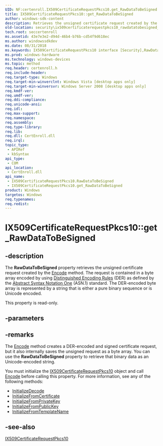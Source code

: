 ```yaml
---
UID: NF:certenroll.IX509CertificateRequestPkcs10.get_RawDataToBeSigned
title: IX509CertificateRequestPkcs10::get_RawDataToBeSigned
author: windows-sdk-content
description: Retrieves the unsigned certificate request created by the Encode method.
old-location: security\ix509certificaterequestpkcs10_rawdatatobesigned_property.htm
tech.root: seccertenroll
ms.assetid: 43e7e3e2-d94d-46b4-b76b-cd54f9d618ec
ms.author: windowssdkdev
ms.date: 08/31/2018
ms.keywords: IX509CertificateRequestPkcs10 interface [Security],RawDataToBeSigned property, IX509CertificateRequestPkcs10.RawDataToBeSigned, IX509CertificateRequestPkcs10.get_RawDataToBeSigned, IX509CertificateRequestPkcs10::RawDataToBeSigned, IX509CertificateRequestPkcs10::get_RawDataToBeSigned, RawDataToBeSigned property [Security], RawDataToBeSigned property [Security],IX509CertificateRequestPkcs10 interface, certenroll/IX509CertificateRequestPkcs10::RawDataToBeSigned, certenroll/IX509CertificateRequestPkcs10::get_RawDataToBeSigned, get_RawDataToBeSigned, security.ix509certificaterequestpkcs10_rawdatatobesigned_property
ms.prod: windows-hardware
ms.technology: windows-devices
ms.topic: method
req.header: certenroll.h
req.include-header: 
req.target-type: Windows
req.target-min-winverclnt: Windows Vista [desktop apps only]
req.target-min-winversvr: Windows Server 2008 [desktop apps only]
req.kmdf-ver: 
req.umdf-ver: 
req.ddi-compliance: 
req.unicode-ansi: 
req.idl: 
req.max-support: 
req.namespace: 
req.assembly: 
req.type-library: 
req.lib: 
req.dll: CertEnroll.dll
req.irql: 
topic_type:
 - APIRef
 - kbSyntax
api_type:
 - COM
api_location:
 - CertEnroll.dll
api_name:
 - IX509CertificateRequestPkcs10.RawDataToBeSigned
 - IX509CertificateRequestPkcs10.get_RawDataToBeSigned
product: Windows
targetos: Windows
req.typenames: 
req.redist: 
---
```


# IX509CertificateRequestPkcs10::get_RawDataToBeSigned


## -description


The <b>RawDataToBeSigned</b> property retrieves  the unsigned certificate request created by the <a href="https://msdn.microsoft.com/098788f4-539f-420b-a4e1-65625dd56ca1">Encode</a> method.   The request is contained in a byte array encoded by using <a href="https://msdn.microsoft.com/d007cbb9-b547-4dc7-bc22-b526f650f7c2">Distinguished Encoding Rules</a> (DER) as defined by the <a href="https://msdn.microsoft.com/0baaa937-f635-4500-8dcd-9dbbd6f4cd02">Abstract Syntax Notation One</a> (ASN.1) standard. The DER-encoded byte array is represented by a string that is either a pure binary sequence or is Unicode encoded.

This property is read-only.


## -parameters


## -remarks



The <a href="https://msdn.microsoft.com/098788f4-539f-420b-a4e1-65625dd56ca1">Encode</a> method creates a DER-encoded and signed certificate request, but it also internally saves the unsigned request as a byte array. You can use the <b>RawDataToBeSigned</b> property to retrieve that binary data as an Unicode-encoded string.

 You must initialize the <a href="https://msdn.microsoft.com/5b3764dc-fc63-45cc-8c35-65539c461e81">IX509CertificateRequestPkcs10</a> object and call  <a href="https://msdn.microsoft.com/098788f4-539f-420b-a4e1-65625dd56ca1">Encode</a> before calling this property. For more information, see any of the following methods:<ul>
<li>
<a href="https://msdn.microsoft.com/10ab62c3-9c6f-4e1b-8a86-131d08282d9c">InitializeDecode</a>
</li>
<li>
<a href="https://msdn.microsoft.com/3f390abc-5c1c-4f9c-a5f4-4d6fec065acf">InitializeFromCertificate</a>
</li>
<li>
<a href="https://msdn.microsoft.com/b26e69c4-bfe4-4395-aaf6-bc1d045f59cc">InitializeFromPrivateKey</a>
</li>
<li>
<a href="https://msdn.microsoft.com/7b7e00dc-649b-4bcb-a9b6-5745b33ea48b">InitializeFromPublicKey</a>
</li>
<li>
<a href="https://msdn.microsoft.com/4ea746c3-b967-41b4-94ae-7b16b93ca4e4">InitializeFromTemplateName</a>
</li>
</ul>





## -see-also




<a href="https://msdn.microsoft.com/5b3764dc-fc63-45cc-8c35-65539c461e81">IX509CertificateRequestPkcs10</a>
 

 

